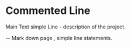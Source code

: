 # Commented Line
Main Text simple Line - description of the project. 

-- Mark down page , simple line statements. 
